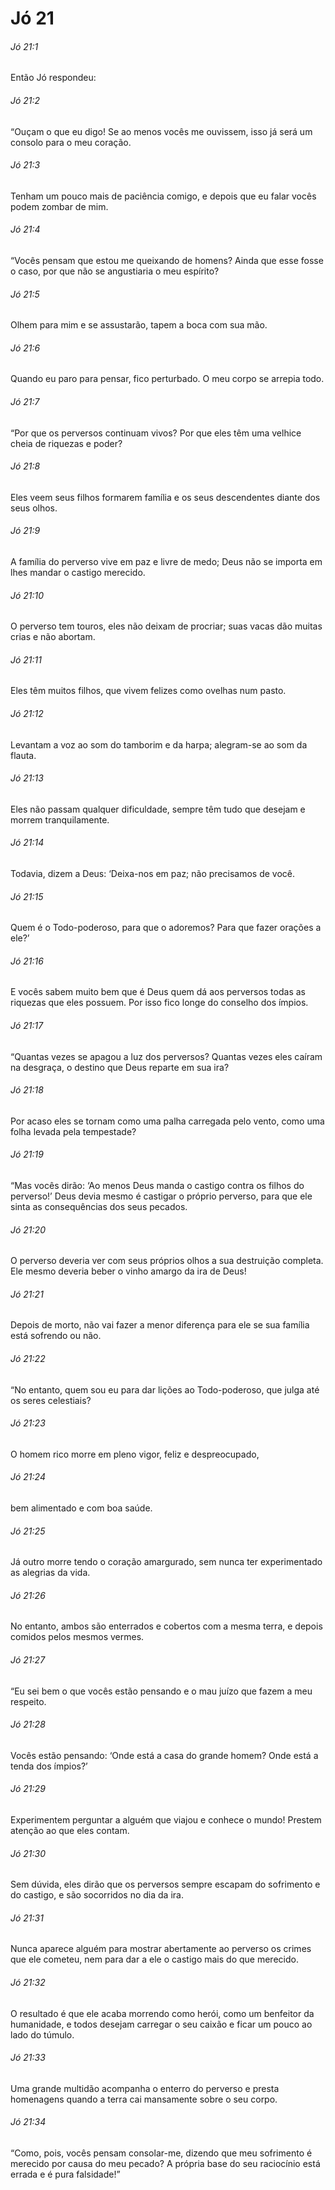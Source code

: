 # Jó 21

###### Jó 21:1

Então Jó respondeu:

###### Jó 21:2

“Ouçam o que eu digo! Se ao menos vocês me ouvissem, isso já será um consolo para o meu coração.

###### Jó 21:3

Tenham um pouco mais de paciência comigo, e depois que eu falar vocês podem zombar de mim.

###### Jó 21:4

“Vocês pensam que estou me queixando de homens? Ainda que esse fosse o caso, por que não se angustiaria o meu espírito?

###### Jó 21:5

Olhem para mim e se assustarão, tapem a boca com sua mão.

###### Jó 21:6

Quando eu paro para pensar, fico perturbado. O meu corpo se arrepia todo.

###### Jó 21:7

“Por que os perversos continuam vivos? Por que eles têm uma velhice cheia de riquezas e poder?

###### Jó 21:8

Eles veem seus filhos formarem família e os seus descendentes diante dos seus olhos.

###### Jó 21:9

A família do perverso vive em paz e livre de medo; Deus não se importa em lhes mandar o castigo merecido.

###### Jó 21:10

O perverso tem touros, eles não deixam de procriar; suas vacas dão muitas crias e não abortam.

###### Jó 21:11

Eles têm muitos filhos, que vivem felizes como ovelhas num pasto.

###### Jó 21:12

Levantam a voz ao som do tamborim e da harpa; alegram-se ao som da flauta.

###### Jó 21:13

Eles não passam qualquer dificuldade, sempre têm tudo que desejam e morrem tranquilamente.

###### Jó 21:14

Todavia, dizem a Deus: ‘Deixa-nos em paz; não precisamos de você.

###### Jó 21:15

Quem é o Todo-poderoso, para que o adoremos? Para que fazer orações a ele?’

###### Jó 21:16

E vocês sabem muito bem que é Deus quem dá aos perversos todas as riquezas que eles possuem. Por isso fico longe do conselho dos ímpios.

###### Jó 21:17

“Quantas vezes se apagou a luz dos perversos? Quantas vezes eles caíram na desgraça, o destino que Deus reparte em sua ira?

###### Jó 21:18

Por acaso eles se tornam como uma palha carregada pelo vento, como uma folha levada pela tempestade?

###### Jó 21:19

“Mas vocês dirão: ‘Ao menos Deus manda o castigo contra os filhos do perverso!’ Deus devia mesmo é castigar o próprio perverso, para que ele sinta as consequências dos seus pecados.

###### Jó 21:20

O perverso deveria ver com seus próprios olhos a sua destruição completa. Ele mesmo deveria beber o vinho amargo da ira de Deus!

###### Jó 21:21

Depois de morto, não vai fazer a menor diferença para ele se sua família está sofrendo ou não.

###### Jó 21:22

“No entanto, quem sou eu para dar lições ao Todo-poderoso, que julga até os seres celestiais?

###### Jó 21:23

O homem rico morre em pleno vigor, feliz e despreocupado,

###### Jó 21:24

bem alimentado e com boa saúde.

###### Jó 21:25

Já outro morre tendo o coração amargurado, sem nunca ter experimentado as alegrias da vida.

###### Jó 21:26

No entanto, ambos são enterrados e cobertos com a mesma terra, e depois comidos pelos mesmos vermes.

###### Jó 21:27

“Eu sei bem o que vocês estão pensando e o mau juízo que fazem a meu respeito.

###### Jó 21:28

Vocês estão pensando: ‘Onde está a casa do grande homem? Onde está a tenda dos ímpios?’

###### Jó 21:29

Experimentem perguntar a alguém que viajou e conhece o mundo! Prestem atenção ao que eles contam.

###### Jó 21:30

Sem dúvida, eles dirão que os perversos sempre escapam do sofrimento e do castigo, e são socorridos no dia da ira.

###### Jó 21:31

Nunca aparece alguém para mostrar abertamente ao perverso os crimes que ele cometeu, nem para dar a ele o castigo mais do que merecido.

###### Jó 21:32

O resultado é que ele acaba morrendo como herói, como um benfeitor da humanidade, e todos desejam carregar o seu caixão e ficar um pouco ao lado do túmulo.

###### Jó 21:33

Uma grande multidão acompanha o enterro do perverso e presta homenagens quando a terra cai mansamente sobre o seu corpo.

###### Jó 21:34

“Como, pois, vocês pensam consolar-me, dizendo que meu sofrimento é merecido por causa do meu pecado? A própria base do seu raciocínio está errada e é pura falsidade!”

